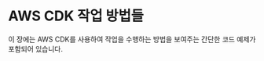 # AWS CDK 작업 방법들<a name="how_tos"></a>

이 장에는 AWS CDK를 사용하여 작업을 수행하는 방법을 보여주는 간단한 코드 예제가 포함되어 있습니다\.